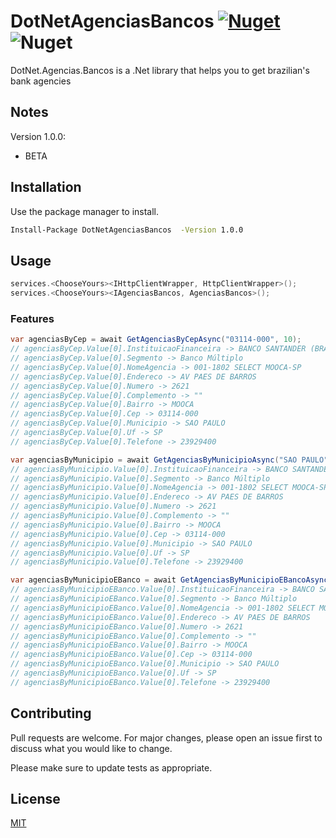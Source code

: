 # DotNetAgenciasBancos [![Nuget](https://img.shields.io/nuget/v/DotNetAgenciasBancos)](https://www.nuget.org/packages/DotNetAgenciasBancos/) ![Nuget](https://img.shields.io/nuget/dt/DotNetAgenciasBancos)

DotNet.Agencias.Bancos is a .Net library that helps you to get brazilian's bank agencies

## Notes
Version 1.0.0:

- BETA

## Installation

Use the package manager to install.

```bash
Install-Package DotNetAgenciasBancos  -Version 1.0.0
```

## Usage

```C#
services.<ChooseYours><IHttpClientWrapper, HttpClientWrapper>();
services.<ChooseYours><IAgenciasBancos, AgenciasBancos>();

```

### Features
```C#
var agenciasByCep = await GetAgenciasByCepAsync("03114-000", 10);
// agenciasByCep.Value[0].InstituicaoFinanceira -> BANCO SANTANDER (BRASIL) S.A.
// agenciasByCep.Value[0].Segmento -> Banco Múltiplo
// agenciasByCep.Value[0].NomeAgencia -> 001-1802 SELECT MOOCA-SP
// agenciasByCep.Value[0].Endereco -> AV PAES DE BARROS
// agenciasByCep.Value[0].Numero -> 2621
// agenciasByCep.Value[0].Complemento -> ""
// agenciasByCep.Value[0].Bairro -> MOOCA
// agenciasByCep.Value[0].Cep -> 03114-000
// agenciasByCep.Value[0].Municipio -> SAO PAULO
// agenciasByCep.Value[0].Uf -> SP
// agenciasByCep.Value[0].Telefone -> 23929400

var agenciasByMunicipio = await GetAgenciasByMunicipioAsync("SAO PAULO", 10);
// agenciasByMunicipio.Value[0].InstituicaoFinanceira -> BANCO SANTANDER (BRASIL) S.A.
// agenciasByMunicipio.Value[0].Segmento -> Banco Múltiplo
// agenciasByMunicipio.Value[0].NomeAgencia -> 001-1802 SELECT MOOCA-SP
// agenciasByMunicipio.Value[0].Endereco -> AV PAES DE BARROS
// agenciasByMunicipio.Value[0].Numero -> 2621
// agenciasByMunicipio.Value[0].Complemento -> ""
// agenciasByMunicipio.Value[0].Bairro -> MOOCA
// agenciasByMunicipio.Value[0].Cep -> 03114-000
// agenciasByMunicipio.Value[0].Municipio -> SAO PAULO
// agenciasByMunicipio.Value[0].Uf -> SP
// agenciasByMunicipio.Value[0].Telefone -> 23929400

var agenciasByMunicipioEBanco = await GetAgenciasByMunicipioEBancoAsync("SAO PAULO", "SANTANDER", 10);
// agenciasByMunicipioEBanco.Value[0].InstituicaoFinanceira -> BANCO SANTANDER (BRASIL) S.A.
// agenciasByMunicipioEBanco.Value[0].Segmento -> Banco Múltiplo
// agenciasByMunicipioEBanco.Value[0].NomeAgencia -> 001-1802 SELECT MOOCA-SP
// agenciasByMunicipioEBanco.Value[0].Endereco -> AV PAES DE BARROS
// agenciasByMunicipioEBanco.Value[0].Numero -> 2621
// agenciasByMunicipioEBanco.Value[0].Complemento -> ""
// agenciasByMunicipioEBanco.Value[0].Bairro -> MOOCA
// agenciasByMunicipioEBanco.Value[0].Cep -> 03114-000
// agenciasByMunicipioEBanco.Value[0].Municipio -> SAO PAULO
// agenciasByMunicipioEBanco.Value[0].Uf -> SP
// agenciasByMunicipioEBanco.Value[0].Telefone -> 23929400

```

## Contributing
Pull requests are welcome. For major changes, please open an issue first to discuss what you would like to change.

Please make sure to update tests as appropriate.

## License
[MIT](https://choosealicense.com/licenses/mit/)